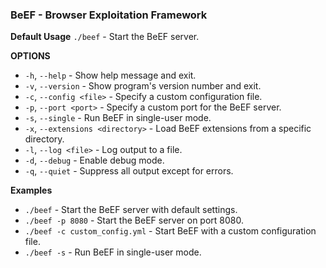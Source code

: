 ### BeEF - Browser Exploitation Framework

**Default Usage** 
	`./beef` - Start the BeEF server.

**OPTIONS**
- `-h`, `--help` - Show help message and exit.
- `-v`, `--version` - Show program's version number and exit.
- `-c`, `--config <file>` - Specify a custom configuration file.
- `-p`, `--port <port>` - Specify a custom port for the BeEF server.
- `-s`, `--single` - Run BeEF in single-user mode.
- `-x`, `--extensions <directory>` - Load BeEF extensions from a specific directory.
- `-l`, `--log <file>` - Log output to a file.
- `-d`, `--debug` - Enable debug mode.
- `-q`, `--quiet` - Suppress all output except for errors.

**Examples**
- `./beef` - Start the BeEF server with default settings.
- `./beef -p 8080` - Start the BeEF server on port 8080.
- `./beef -c custom_config.yml` - Start BeEF with a custom configuration file.
- `./beef -s` - Run BeEF in single-user mode.